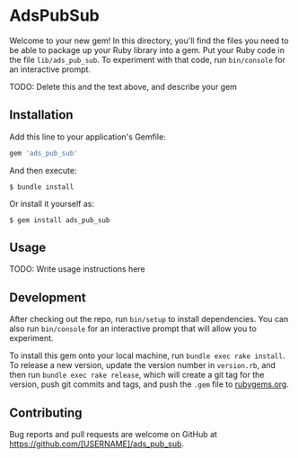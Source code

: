 # AdsPubSub

Welcome to your new gem! In this directory, you'll find the files you need to be able to package up your Ruby library into a gem. Put your Ruby code in the file `lib/ads_pub_sub`. To experiment with that code, run `bin/console` for an interactive prompt.

TODO: Delete this and the text above, and describe your gem

## Installation

Add this line to your application's Gemfile:

```ruby
gem 'ads_pub_sub'
```

And then execute:

    $ bundle install

Or install it yourself as:

    $ gem install ads_pub_sub

## Usage

TODO: Write usage instructions here

## Development

After checking out the repo, run `bin/setup` to install dependencies. You can also run `bin/console` for an interactive prompt that will allow you to experiment.

To install this gem onto your local machine, run `bundle exec rake install`. To release a new version, update the version number in `version.rb`, and then run `bundle exec rake release`, which will create a git tag for the version, push git commits and tags, and push the `.gem` file to [rubygems.org](https://rubygems.org).

## Contributing

Bug reports and pull requests are welcome on GitHub at https://github.com/[USERNAME]/ads_pub_sub.


